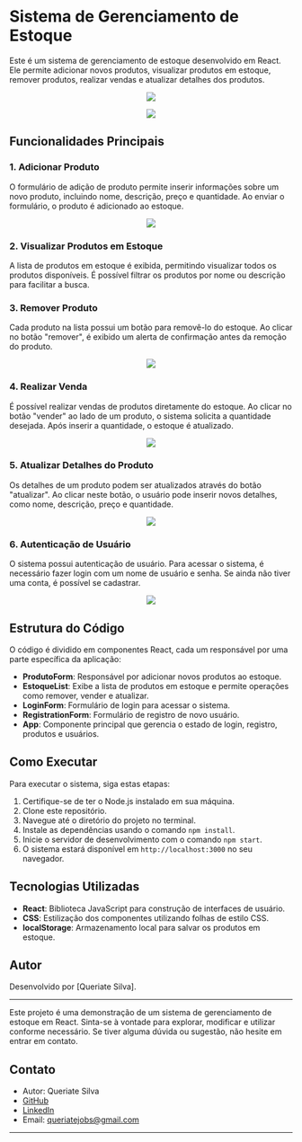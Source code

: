 # Sistema de Gerenciamento de Estoque

Este é um sistema de gerenciamento de estoque desenvolvido em React. Ele permite adicionar novos produtos, visualizar produtos em estoque, remover produtos, realizar vendas e atualizar detalhes dos produtos.

<p align="center">
  <img src="src/assets/files/imgs/readme/logando.gif">
</p>

<p align="center">
  <img src="src/assets/files/imgs/readme/logout.gif">
</p>


## Funcionalidades Principais

### 1. Adicionar Produto

O formulário de adição de produto permite inserir informações sobre um novo produto, incluindo nome, descrição, preço e quantidade. Ao enviar o formulário, o produto é adicionado ao estoque.

<p align="center">
  <img src="src/assets/files/imgs/readme/adicionar_produto.gif">
</p>

### 2. Visualizar Produtos em Estoque

A lista de produtos em estoque é exibida, permitindo visualizar todos os produtos disponíveis. É possível filtrar os produtos por nome ou descrição para facilitar a busca.

### 3. Remover Produto

Cada produto na lista possui um botão para removê-lo do estoque. Ao clicar no botão "remover", é exibido um alerta de confirmação antes da remoção do produto.

<p align="center">
  <img src="src/assets/files/imgs/readme/removendo_produto.gif">
</p>

### 4. Realizar Venda

É possível realizar vendas de produtos diretamente do estoque. Ao clicar no botão "vender" ao lado de um produto, o sistema solicita a quantidade desejada. Após inserir a quantidade, o estoque é atualizado.

<p align="center">
  <img src="src/assets/files/imgs/readme/vendendo.gif">
</p>

### 5. Atualizar Detalhes do Produto

Os detalhes de um produto podem ser atualizados através do botão "atualizar". Ao clicar neste botão, o usuário pode inserir novos detalhes, como nome, descrição, preço e quantidade.

<p align="center">
  <img src="src/assets/files/imgs/readme/atualizando.gif">
</p>

### 6. Autenticação de Usuário

O sistema possui autenticação de usuário. Para acessar o sistema, é necessário fazer login com um nome de usuário e senha. Se ainda não tiver uma conta, é possível se cadastrar.

<p align="center">
  <img src="src/assets/files/imgs/readme/registro.gif">
</p>

## Estrutura do Código

O código é dividido em componentes React, cada um responsável por uma parte específica da aplicação:

- **ProdutoForm**: Responsável por adicionar novos produtos ao estoque.
- **EstoqueList**: Exibe a lista de produtos em estoque e permite operações como remover, vender e atualizar.
- **LoginForm**: Formulário de login para acessar o sistema.
- **RegistrationForm**: Formulário de registro de novo usuário.
- **App**: Componente principal que gerencia o estado de login, registro, produtos e usuários.

## Como Executar

Para executar o sistema, siga estas etapas:

1. Certifique-se de ter o Node.js instalado em sua máquina.
2. Clone este repositório.
3. Navegue até o diretório do projeto no terminal.
4. Instale as dependências usando o comando `npm install`.
5. Inicie o servidor de desenvolvimento com o comando `npm start`.
6. O sistema estará disponível em `http://localhost:3000` no seu navegador.

## Tecnologias Utilizadas

- **React**: Biblioteca JavaScript para construção de interfaces de usuário.
- **CSS**: Estilização dos componentes utilizando folhas de estilo CSS.
- **localStorage**: Armazenamento local para salvar os produtos em estoque.

## Autor

Desenvolvido por [Queriate Silva].

---

Este projeto é uma demonstração de um sistema de gerenciamento de estoque em React. Sinta-se à vontade para explorar, modificar e utilizar conforme necessário. Se tiver alguma dúvida ou sugestão, não hesite em entrar em contato.

## Contato

- Autor: Queriate Silva
- [GitHub](https://github.com/Queriate)
- [LinkedIn](https://www.linkedin.com/in/queriate-silva/)
- Email: queriatejobs@gmail.com

---

